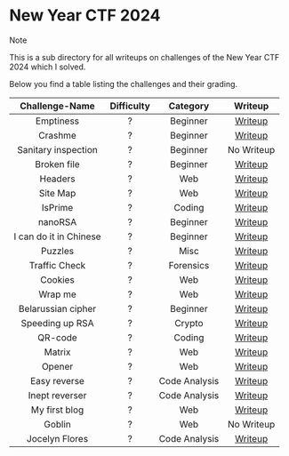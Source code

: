# New Year CTF 2024

> [!Note]
> This is a sub directory for all writeups on challenges of the New Year CTF 2024 which I solved.
>
> Below you find a table listing the challenges and their grading.
> 
> | Challenge-Name | Difficulty | Category | Writeup |
> | :------------: | :--------: | :------: | :-----: |
> | Еmptiness | ? | Beginner | [Writeup](https://github.com/Aryt3/writeups/tree/main/jeopardy_ctfs/2024/new_year_ctf_2024/Еmptiness) |
> | Crashme | ? | Beginner | [Writeup](https://github.com/Aryt3/writeups/tree/main/jeopardy_ctfs/2024/new_year_ctf_2024/Crashme) |
> | Sanitary inspection | ? | Beginner | No Writeup |
> | Broken file | ? | Beginner | [Writeup](https://github.com/Aryt3/writeups/tree/main/jeopardy_ctfs/2024/new_year_ctf_2024/Broken_file) |
> | Headers | ? | Web | [Writeup](https://github.com/Aryt3/writeups/tree/main/jeopardy_ctfs/2024/new_year_ctf_2024/Headers) |
> | Site Map | ? | Web | [Writeup](https://github.com/Aryt3/writeups/tree/main/jeopardy_ctfs/2024/new_year_ctf_2024/Site_Map) |
> | IsPrime | ? | Coding | [Writeup](https://github.com/Aryt3/writeups/tree/main/jeopardy_ctfs/2024/new_year_ctf_2024/IsPrime) |
> | nanoRSA | ? | Beginner | [Writeup](https://github.com/Aryt3/writeups/tree/main/jeopardy_ctfs/2024/new_year_ctf_2024/nanoRSA) |
> | I can do it in Chinese | ? | Beginner | [Writeup](https://github.com/Aryt3/writeups/tree/main/jeopardy_ctfs/2024/new_year_ctf_2024/I_can_do_it_in_Chinese) |
> | Puzzles | ? | Misc | [Writeup](https://github.com/Aryt3/writeups/tree/main/jeopardy_ctfs/2024/new_year_ctf_2024/Puzzles) |
> | Traffic Check | ? | Forensics | [Writeup](https://github.com/Aryt3/writeups/tree/main/jeopardy_ctfs/2024/new_year_ctf_2024/Traffic_Check) |
> | Cookies | ? | Web | [Writeup](https://github.com/Aryt3/writeups/tree/main/jeopardy_ctfs/2024/new_year_ctf_2024/Cookies) |
> | Wrap me | ? | Web | [Writeup](https://github.com/Aryt3/writeups/tree/main/jeopardy_ctfs/2024/new_year_ctf_2024/Wrap_me) |
> | Belarussian cipher | ? | Beginner | [Writeup](https://github.com/Aryt3/writeups/tree/main/jeopardy_ctfs/2024/new_year_ctf_2024/Belarussian_cipher) |
> | Speeding up RSA | ? | Crypto | [Writeup](https://github.com/Aryt3/writeups/tree/main/jeopardy_ctfs/2024/new_year_ctf_2024/Speeding_up_RSA) |
> | QR-code | ? | Coding | [Writeup](https://github.com/Aryt3/writeups/tree/main/jeopardy_ctfs/2024/new_year_ctf_2024/QR_code) |
> | Matrix | ? | Web | [Writeup](https://github.com/Aryt3/writeups/tree/main/jeopardy_ctfs/2024/new_year_ctf_2024/Matrix) |
> | Opener | ? | Web | [Writeup](https://github.com/Aryt3/writeups/tree/main/jeopardy_ctfs/2024/new_year_ctf_2024/Opener) |
> | Easy reverse  | ? | Code Analysis | [Writeup](https://github.com/Aryt3/writeups/tree/main/jeopardy_ctfs/2024/new_year_ctf_2024/Easy_reverse) |
> | Inept reverser | ? | Code Analysis | [Writeup](https://github.com/Aryt3/writeups/tree/main/jeopardy_ctfs/2024/new_year_ctf_2024/Inept_reverser) |
> | My first blog | ? | Web | [Writeup](https://github.com/Aryt3/writeups/tree/main/jeopardy_ctfs/2024/new_year_ctf_2024/My_first_blog) |
> | Goblin | ? | Web | No Writeup |
> | Jocelyn Flores | ? | Code Analysis | [Writeup](https://github.com/Aryt3/writeups/tree/main/jeopardy_ctfs/2024/new_year_ctf_2024/Jocelyn_Flores) |